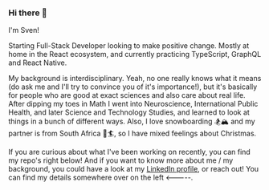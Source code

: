 ### Hi there 👋

I'm Sven! 

Starting Full-Stack Developer looking to make positive change. Mostly at home in the React ecosystem, and currently practicing TypeScript, GraphQL and React Native.

My background is interdisciplinary. Yeah, no one really knows what it means (do ask me and I'll try to convince you of it's importance!), but it's basically for people who are good at exact sciences and also care about real life. After dipping my toes in Math I went into Neuroscience, International Public Health, and later Science and Technology Studies, and learned to look at things in a bunch of different ways. Also, I love snowboarding 🏂🏔️ and my partner is from South Africa 🌊🏄‍, so I have mixed feelings about Christmas.

If you are curious about what I've been working on recently, you can find my repo's right below! And if you want to know more about me / my background,  you could have a look at my [LinkedIn profile](https://www.linkedin.com/in/sven-van-ewijk/), or reach out! You can find my details somewhere over on the left <-----.
